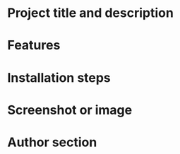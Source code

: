 # Project title and description

# Features

# Installation steps

# Screenshot or image

# Author section

